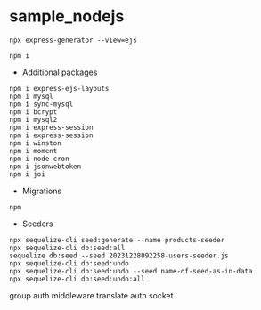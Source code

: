 # sample_nodejs
```
npx express-generator --view=ejs
```
```
npm i
```
- Additional packages
```
npm i express-ejs-layouts
npm i mysql
npm i sync-mysql
npm i bcrypt
npm i mysql2
npm i express-session
npm i express-session
npm i winston
npm i moment
npm i node-cron
npm i jsonwebtoken
npm i joi
```
- Migrations
```
npm
```
- Seeders
```
npx sequelize-cli seed:generate --name products-seeder
npx sequelize-cli db:seed:all
sequelize db:seed --seed 20231228092258-users-seeder.js
npx sequelize-cli db:seed:undo
npx sequelize-cli db:seed:undo --seed name-of-seed-as-in-data
npx sequelize-cli db:seed:undo:all
```
group auth middleware
translate
auth
socket